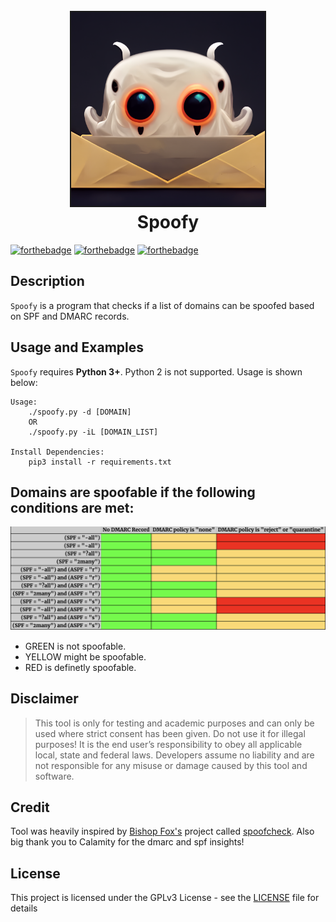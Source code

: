 <h1 align="center">
<br>
<img src=/img/Spoofy.png height="310" border="2px solid #555">
<br>
Spoofy
</h1>


[![forthebadge](https://forthebadge.com/images/badges/made-with-python.svg)](https://www.python.org/)
[![forthebadge](https://forthebadge.com/images/badges/contains-tasty-spaghetti-code.svg)](https://www.thewholesomedish.com/spaghetti/)
[![forthebadge](https://forthebadge.com/images/badges/it-works-why.svg)](https://www.youtube.com/watch?v=kyti25ol438)

## Description
`Spoofy` is a program that checks if a list of domains can be spoofed based on SPF and DMARC records. 


## Usage and Examples

`Spoofy` requires **Python 3+**. Python 2 is not supported. Usage is shown below:

```console
Usage:
    ./spoofy.py -d [DOMAIN]
    OR
    ./spoofy.py -iL [DOMAIN_LIST]
    
Install Dependencies:
    pip3 install -r requirements.txt
```

## Domains are spoofable if the following conditions are met:
![table](/img/table.png)

- GREEN is not spoofable.
- YELLOW might be spoofable.
- RED is definetly spoofable.

## Disclaimer

> This tool is only for testing and academic purposes and can only be used where
> strict consent has been given. Do not use it for illegal purposes! It is the
> end user’s responsibility to obey all applicable local, state and federal laws.
> Developers assume no liability and are not responsible for any misuse or damage
> caused by this tool and software.

## Credit

Tool was heavily inspired by [Bishop Fox's](https://github.com/BishopFox/) project called [spoofcheck](https://github.com/BishopFox/spoofcheck/).
Also big thank you to Calamity for the dmarc and spf insights!

## License

This project is licensed under the GPLv3 License - see the [LICENSE](LICENSE)
file for details
